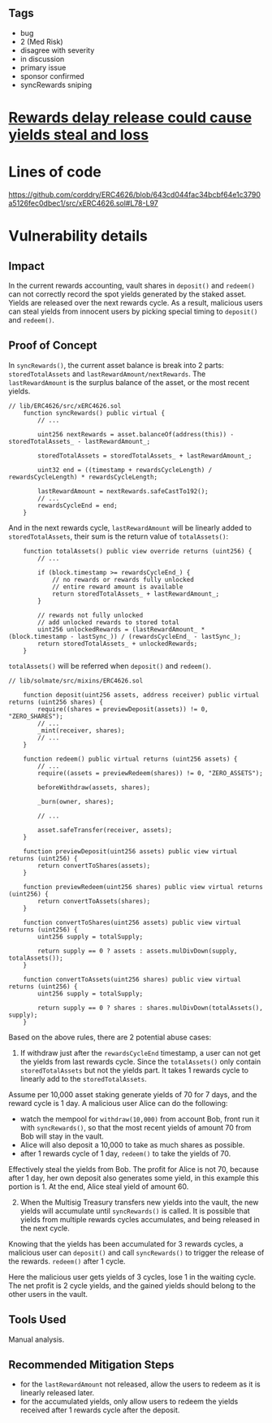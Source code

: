 ## Tags

- bug
- 2 (Med Risk)
- disagree with severity
- in discussion
- primary issue
- sponsor confirmed
- syncRewards sniping

# [Rewards delay release could cause yields steal and loss](https://github.com/code-423n4/2022-09-frax-findings/issues/110) 

# Lines of code

https://github.com/corddry/ERC4626/blob/643cd044fac34bcbf64e1c3790a5126fec0dbec1/src/xERC4626.sol#L78-L97


# Vulnerability details

## Impact

In the current rewards accounting, vault shares in `deposit()` and `redeem()` can not correctly record the spot yields generated by the staked asset. Yields are released over the next rewards cycle. As a result, malicious users can steal yields from innocent users by picking special timing to `deposit()` and `redeem()`.


## Proof of Concept

In `syncRewards()`, the current asset balance is break into 2 parts: `storedTotalAssets` and `lastRewardAmount/nextRewards`. The `lastRewardAmount` is the surplus balance of the asset, or the most recent yields.
```solidity
// lib/ERC4626/src/xERC4626.sol
    function syncRewards() public virtual {
        // ...

        uint256 nextRewards = asset.balanceOf(address(this)) - storedTotalAssets_ - lastRewardAmount_;

        storedTotalAssets = storedTotalAssets_ + lastRewardAmount_;

        uint32 end = ((timestamp + rewardsCycleLength) / rewardsCycleLength) * rewardsCycleLength;

        lastRewardAmount = nextRewards.safeCastTo192();
        // ...        
        rewardsCycleEnd = end;
    }
```

And in the next rewards cycle, `lastRewardAmount` will be linearly added to `storedTotalAssets`, their sum is the return value of `totalAssets()`: 
```solidity
    function totalAssets() public view override returns (uint256) {
        // ...

        if (block.timestamp >= rewardsCycleEnd_) {
            // no rewards or rewards fully unlocked
            // entire reward amount is available
            return storedTotalAssets_ + lastRewardAmount_;
        }

        // rewards not fully unlocked
        // add unlocked rewards to stored total
        uint256 unlockedRewards = (lastRewardAmount_ * (block.timestamp - lastSync_)) / (rewardsCycleEnd_ - lastSync_);
        return storedTotalAssets_ + unlockedRewards;
    }
```

`totalAssets()` will be referred when `deposit()` and `redeem()`.
```solidity
// lib/solmate/src/mixins/ERC4626.sol

    function deposit(uint256 assets, address receiver) public virtual returns (uint256 shares) {
        require((shares = previewDeposit(assets)) != 0, "ZERO_SHARES");
        // ...
        _mint(receiver, shares);
        // ...
    }

    function redeem() public virtual returns (uint256 assets) {
        // ...
        require((assets = previewRedeem(shares)) != 0, "ZERO_ASSETS");

        beforeWithdraw(assets, shares);

        _burn(owner, shares);

        // ...

        asset.safeTransfer(receiver, assets);
    }

    function previewDeposit(uint256 assets) public view virtual returns (uint256) {
        return convertToShares(assets);
    }

    function previewRedeem(uint256 shares) public view virtual returns (uint256) {
        return convertToAssets(shares);
    }

    function convertToShares(uint256 assets) public view virtual returns (uint256) {
        uint256 supply = totalSupply; 

        return supply == 0 ? assets : assets.mulDivDown(supply, totalAssets());
    }

    function convertToAssets(uint256 shares) public view virtual returns (uint256) {
        uint256 supply = totalSupply; 

        return supply == 0 ? shares : shares.mulDivDown(totalAssets(), supply);
    }
```

Based on the above rules, there are 2 potential abuse cases:
1. If withdraw just after the `rewardsCycleEnd` timestamp, a user can not get the yields from last rewards cycle. Since the `totalAssets()` only contain `storedTotalAssets` but not the yields part. It takes 1 rewards cycle to linearly add to the `storedTotalAssets`. 

Assume per 10,000 asset staking generate yields of 70 for 7 days, and the reward cycle is 1 day. A malicious user Alice can do the following:
- watch the mempool for  `withdraw(10,000)` from account Bob, front run it with `syncRewards()`, so that the most recent yields of amount 70 from Bob will stay in the vault. 
- Alice will also deposit a 10,000 to take as much shares as possible. 
- after 1 rewards cycle of 1 day, `redeem()` to take the yields of 70. 

Effectively steal the yields from Bob. The profit for Alice is not 70, because after 1 day, her own deposit also generates some yield, in this example this portion is 1. At the end, Alice steal yield of amount 60.


2. When the Multisig Treasury transfers new yields into the vault, the new yields will accumulate until `syncRewards()` is called. It is possible that yields from multiple rewards cycles accumulates, and being released in the next cycle.

Knowing that the yields has been accumulated for 3 rewards cycles, a malicious user can `deposit()` and call `syncRewards()` to trigger the release of the rewards. `redeem()` after 1 cycle.

Here the malicious user gets yields of 3 cycles, lose 1 in the waiting cycle. The net profit is 2 cycle yields, and the gained yields should belong to the other users in the vault. 


## Tools Used
Manual analysis.

## Recommended Mitigation Steps


- for the `lastRewardAmount` not released, allow the users to redeem as it is linearly released later.
- for the accumulated yields, only allow users to redeem the yields received after 1 rewards cycle after the deposit.